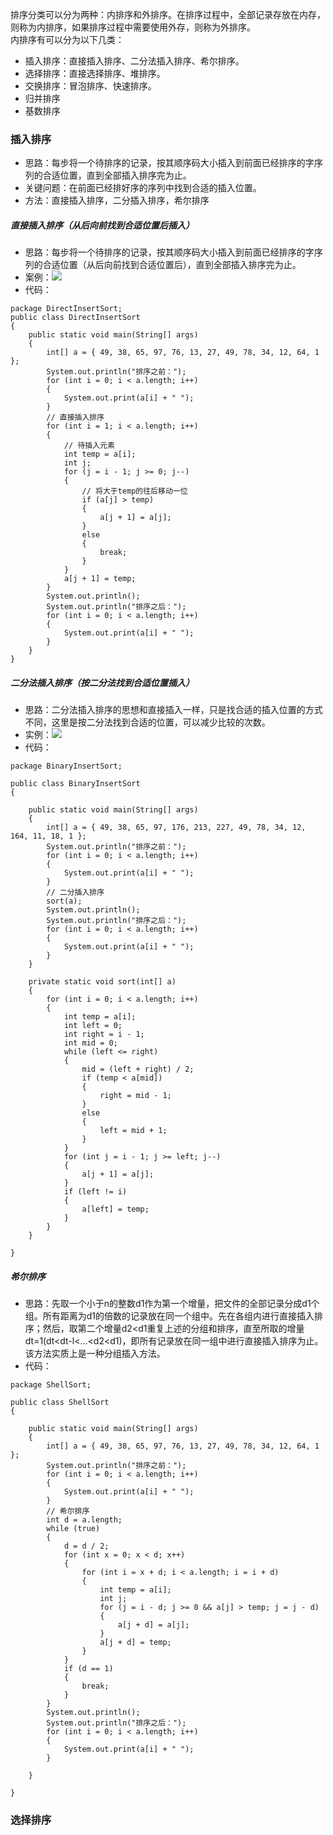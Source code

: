 排序分类可以分为两种：内排序和外排序。在排序过程中，全部记录存放在内存，则称为内排序，如果排序过程中需要使用外存，则称为外排序。<br>
内排序有可以分为以下几类：<br>
* 插入排序：直接插入排序、二分法插入排序、希尔排序。
* 选择排序：直接选择排序、堆排序。
* 交换排序：冒泡排序、快速排序。
* 归并排序
* 基数排序

### 插入排序
* 思路：每步将一个待排序的记录，按其顺序码大小插入到前面已经排序的字序列的合适位置，直到全部插入排序完为止。
* 关键问题：在前面已经排好序的序列中找到合适的插入位置。
* 方法：直接插入排序，二分插入排序，希尔排序
##### 直接插入排序（从后向前找到合适位置后插入）
* 思路：每步将一个待排序的记录，按其顺序码大小插入到前面已经排序的字序列的合适位置（从后向前找到合适位置后），直到全部插入排序完为止。
* 案例：![](https://github.com/TrueOr/Data-Structures-and-Algorithms/raw/master/document/picture/jibencharupaixu.png)<br>
* 代码：
```
package DirectInsertSort;
public class DirectInsertSort
{
    public static void main(String[] args)
    {
        int[] a = { 49, 38, 65, 97, 76, 13, 27, 49, 78, 34, 12, 64, 1 };
        System.out.println("排序之前：");
        for (int i = 0; i < a.length; i++)
        {
            System.out.print(a[i] + " ");
        }
        // 直接插入排序
        for (int i = 1; i < a.length; i++)
        {
            // 待插入元素
            int temp = a[i];
            int j;
            for (j = i - 1; j >= 0; j--)
            {
                // 将大于temp的往后移动一位
                if (a[j] > temp)
                {
                    a[j + 1] = a[j];
                }
                else
                {
                    break;
                }
            }
            a[j + 1] = temp;
        }
        System.out.println();
        System.out.println("排序之后：");
        for (int i = 0; i < a.length; i++)
        {
            System.out.print(a[i] + " ");
        }
    }
}
```
##### 二分法插入排序（按二分法找到合适位置插入）
* 思路：二分法插入排序的思想和直接插入一样，只是找合适的插入位置的方式不同，这里是按二分法找到合适的位置，可以减少比较的次数。
* 实例：![](https://github.com/TrueOr/Data-Structures-and-Algorithms/raw/master/document/picture/20160924224427248.jpg)<br>
* 代码：
```
package BinaryInsertSort;

public class BinaryInsertSort
{

    public static void main(String[] args)
    {
        int[] a = { 49, 38, 65, 97, 176, 213, 227, 49, 78, 34, 12, 164, 11, 18, 1 };
        System.out.println("排序之前：");
        for (int i = 0; i < a.length; i++)
        {
            System.out.print(a[i] + " ");
        }
        // 二分插入排序
        sort(a);
        System.out.println();
        System.out.println("排序之后：");
        for (int i = 0; i < a.length; i++)
        {
            System.out.print(a[i] + " ");
        }
    }

    private static void sort(int[] a)
    {
        for (int i = 0; i < a.length; i++)
        {
            int temp = a[i];
            int left = 0;
            int right = i - 1;
            int mid = 0;
            while (left <= right)
            {
                mid = (left + right) / 2;
                if (temp < a[mid])
                {
                    right = mid - 1;
                }
                else
                {
                    left = mid + 1;
                }
            }
            for (int j = i - 1; j >= left; j--)
            {
                a[j + 1] = a[j];
            }
            if (left != i)
            {
                a[left] = temp;
            }
        }
    }

}
```
##### 希尔排序
* 思路：先取一个小于n的整数d1作为第一个增量，把文件的全部记录分成d1个组。所有距离为d1的倍数的记录放在同一个组中。先在各组内进行直接插入排序；然后，取第二个增量d2<d1重复上述的分组和排序，直至所取的增量dt=1(dt<dt-l<…<d2<d1)，即所有记录放在同一组中进行直接插入排序为止。该方法实质上是一种分组插入方法。
* 代码：
```
package ShellSort;

public class ShellSort
{

    public static void main(String[] args)
    {
        int[] a = { 49, 38, 65, 97, 76, 13, 27, 49, 78, 34, 12, 64, 1 };
        System.out.println("排序之前：");
        for (int i = 0; i < a.length; i++)
        {
            System.out.print(a[i] + " ");
        }
        // 希尔排序
        int d = a.length;
        while (true)
        {
            d = d / 2;
            for (int x = 0; x < d; x++)
            {
                for (int i = x + d; i < a.length; i = i + d)
                {
                    int temp = a[i];
                    int j;
                    for (j = i - d; j >= 0 && a[j] > temp; j = j - d)
                    {
                        a[j + d] = a[j];
                    }
                    a[j + d] = temp;
                }
            }
            if (d == 1)
            {
                break;
            }
        }
        System.out.println();
        System.out.println("排序之后：");
        for (int i = 0; i < a.length; i++)
        {
            System.out.print(a[i] + " ");
        }

    }

}
```
### 选择排序
